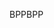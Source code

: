 <span data-ttu-id="62b99-101">BPP</span><span class="sxs-lookup"><span data-stu-id="62b99-101">BPP</span></span>